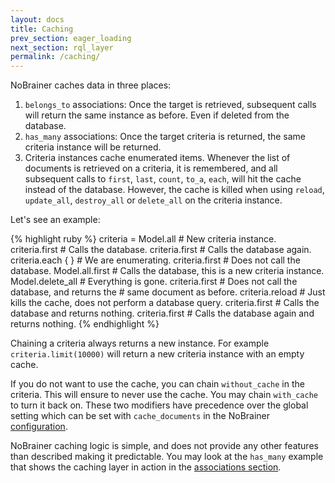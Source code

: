 ```yaml
---
layout: docs
title: Caching
prev_section: eager_loading
next_section: rql_layer
permalink: /caching/
---
```


NoBrainer caches data in three places:

1. `belongs_to` associations: Once the target is retrieved, subsequent calls will
return the same instance as before. Even if deleted from the database.
2. `has_many` associations: Once the target criteria is returned, the same
criteria instance will be returned.
3. Criteria instances cache enumerated items. Whenever the list of documents is
retrieved on a criteria, it is remembered, and all subsequent calls to `first`,
`last`, `count`, `to_a`, `each`, will hit the cache instead of the database. However,
the cache is killed when using `reload`, `update_all`, `destroy_all` or
`delete_all` on the criteria instance.

Let's see an example:

{% highlight ruby %}
criteria = Model.all # New criteria instance.
criteria.first       # Calls the database.
criteria.first       # Calls the database again.
criteria.each { }    # We are enumerating.
criteria.first       # Does not call the database.
Model.all.first      # Calls the database, this is a new criteria instance.
Model.delete_all     # Everything is gone.
criteria.first       # Does not call the database, and returns the
                     # same document as before.
criteria.reload      # Just kills the cache, does not perform a database query.
criteria.first       # Calls the database and returns nothing.
criteria.first       # Calls the database again and returns nothing.
{% endhighlight %}

Chaining a criteria always returns a new instance. For example
`criteria.limit(10000)` will return a new criteria instance with an empty cache.

If you do not want to use the cache, you can chain `without_cache` in the
criteria. This will ensure to never use the cache. You may chain `with_cache`
to turn it back on. These two modifiers have precedence over the global
setting which can be set with `cache_documents` in the NoBrainer
[configuration](/docs/configuration).

NoBrainer caching logic is simple, and does not provide any other features than
described making it predictable. You may look at the `has_many` example that
shows the caching layer in action in the [associations section](/docs/associations).
